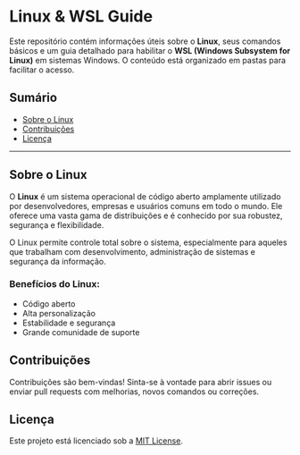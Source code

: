 # Linux & WSL Guide

Este repositório contém informações úteis sobre o **Linux**, seus comandos básicos e um guia detalhado para habilitar o **WSL (Windows Subsystem for Linux)** em sistemas Windows. O conteúdo está organizado em pastas para facilitar o acesso.

## Sumário
- [Sobre o Linux](#sobre-o-linux)
- [Contribuições](#contribuições)
- [Licença](#licença)

---

## Sobre o Linux
O **Linux** é um sistema operacional de código aberto amplamente utilizado por desenvolvedores, empresas e usuários comuns em todo o mundo. Ele oferece uma vasta gama de distribuições e é conhecido por sua robustez, segurança e flexibilidade. 

O Linux permite controle total sobre o sistema, especialmente para aqueles que trabalham com desenvolvimento, administração de sistemas e segurança da informação.

### Benefícios do Linux:
- Código aberto
- Alta personalização
- Estabilidade e segurança
- Grande comunidade de suporte

## Contribuições
Contribuições são bem-vindas! Sinta-se à vontade para abrir issues ou enviar pull requests com melhorias, novos comandos ou correções.

## Licença
Este projeto está licenciado sob a [MIT License](LICENSE).
